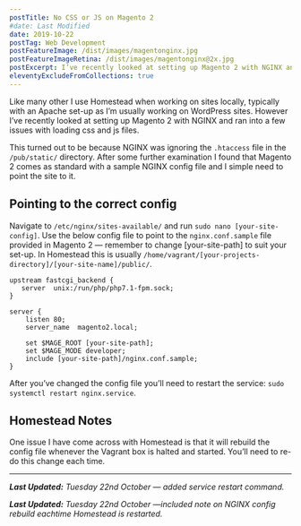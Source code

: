 ```yaml
---
postTitle: No CSS or JS on Magento 2
#date: Last Modified
date: 2019-10-22
postTag: Web Development
postFeatureImage: /dist/images/magentonginx.jpg
postFeatureImageRetina: /dist/images/magentonginx@2x.jpg
postExcerpt: I’ve recently looked at setting up Magento 2 with NGINX and ran into a few issues with loading css and js files.
eleventyExcludeFromCollections: true
---
```


Like many other I use Homestead when working on sites locally, typically with an Apache set-up as I’m usually working on WordPress sites. However I’ve recently looked at setting up Magento 2 with NGINX and ran into a few issues with loading css and js files.

This turned out to be because NGINX was ignoring the `.htaccess` file in the `/pub/static/` directory. After some further examination I found that Magento 2 comes as standard with a sample NGINX config file and I simple need to point the site to it.

## Pointing to the correct config

Navigate to `/etc/nginx/sites-available/` and run `sudo nano [your-site-config]`. Use the below config file to point to the `nginx.conf.sample` file provided in Magento 2 — remember to change [your-site-path] to suit your set-up. In Homestead this is usually `/home/vagrant/[your-projects-directory]/[your-site-name]/public/`.

```
upstream fastcgi_backend {
   server  unix:/run/php/php7.1-fpm.sock;
}

server {
    listen 80;
    server_name  magento2.local;

    set $MAGE_ROOT [your-site-path];
    set $MAGE_MODE developer;
    include [your-site-path]/nginx.conf.sample;
}
```

After you’ve changed the config file you’ll need to restart the service: `sudo systemctl restart nginx.service`.

## Homestead Notes

One issue I have come across with Homestead is that it will rebuild the config file whenever the Vagrant box is halted and started. You’ll need to re-do this change each time.

---

***Last Updated:** Tuesday 22nd October — added service restart command.*

***Last Updated:** Tuesday 22nd October —included note on NGINX config rebuild eachtime Homestead is restarted.*